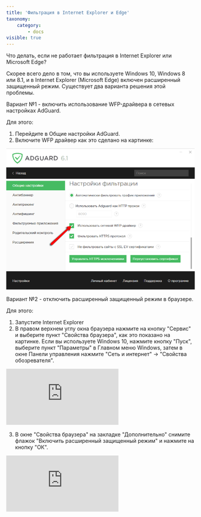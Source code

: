 ```yaml
---
title: 'Фильтрация в Internet Explorer и Edge'
taxonomy:
    category:
        - docs
visible: true
---
```


Что делать, если не работает фильтрация в Internet Explorer или Microsoft Edge?

Скорее всего дело в том, что вы используете Windows 10, Windows 8 или 8.1, и в Internet Explorer (Microsoft Edge) включен расширенный защищенный режим. Существует два варианта решения этой проблемы.

Вариант №1 - включить использование WFP-драйвера в сетевых настройках AdGuard. 

Для этого: 
1. Перейдите в Общие настройки AdGuard. 
2. Включите WFP драйвер как это сделано на картинке:

![](wpf_2.png?cropResize=700,500)

Вариант №2 - отключить расширенный защищенный режим в браузере.

Для этого: 

1. Запустите Internet Explorer 
2. В правом верхнем углу окна браузера нажмите на кнопку "Сервис" и выберите пункт "Свойства браузера", как это показано на картинке.
Если вы используете Windows 10, нажмите кнопку "Пуск", выберите пункт "Параметры" в Главном меню Windows, затем в окне Панели управления нажмите "Сеть и интернет" -> "Свойства обозревателя".

![](https://images.adguard.com/public.php?service=files&t=015e04960a94fc6a3fa9172233937785&download)

3. В окне "Свойства браузера" на закладке "Дополнительно" снимите флажок "Включить расширенный защищенный режим" и нажмите на кнопку "ОК".

![](https://images.adguard.com/public.php?service=files&t=fccf4f5d47b029acb68bfb25ea234e4d&download)

